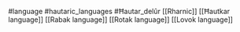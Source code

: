 #language #hautaric_languages #Ħautar_delûr 
[[Rharnic]]
[[Ħautkar language]]
[[Rabak language]]
[[Rotak language]]
[[Lovok language]]
